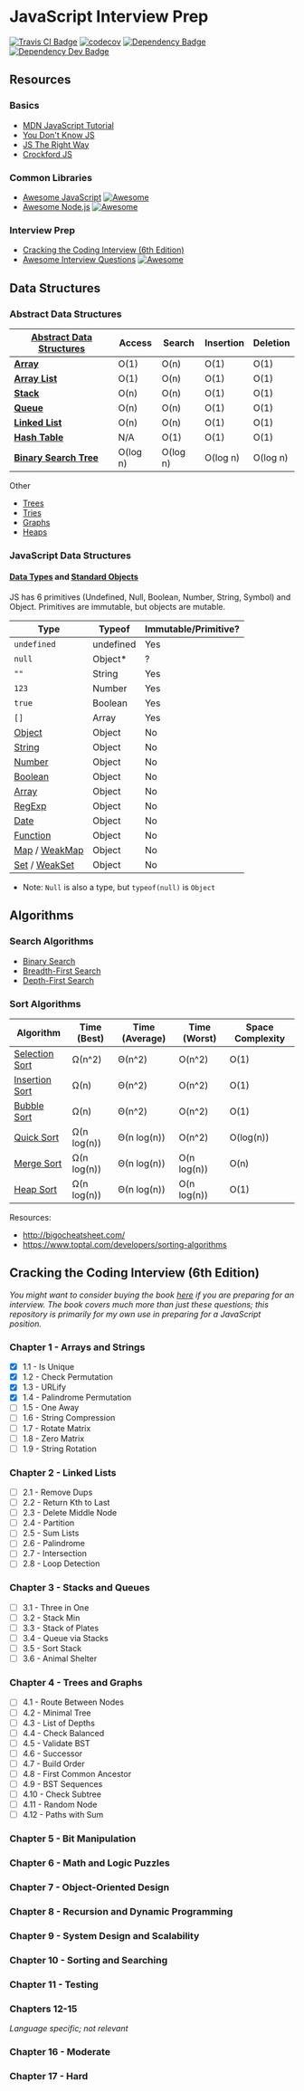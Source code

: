 # JavaScript Interview Prep
[![Travis CI Badge](https://travis-ci.org/shanemileham/js-interview-prep.svg?branch=master)](https://travis-ci.org/shanemileham/js-interview-prep)
[![codecov](https://codecov.io/gh/shanemileham/js-interview-prep/branch/master/graph/badge.svg)](https://codecov.io/gh/shanemileham/js-interview-prep)
[![Dependency Badge](https://david-dm.org/shanemileham/js-interview-prep.svg)](https://david-dm.org/shanemileham/js-interview-prep)
[![Dependency Dev Badge](https://david-dm.org/shanemileham/js-interview-prep/dev-status.svg)](https://david-dm.org/shanemileham/js-interview-prep?type=dev)


## Resources

### Basics
* [MDN JavaScript Tutorial](https://developer.mozilla.org/en-US/docs/Web/JavaScript)
* [You Don't Know JS](https://github.com/getify/You-Dont-Know-JS)
* [JS The Right Way](http://jstherightway.org/)
* [Crockford JS](http://javascript.crockford.com/)

### Common Libraries
* [Awesome JavaScript](https://github.com/sorrycc/awesome-javascript) [![Awesome](https://cdn.rawgit.com/sindresorhus/awesome/d7305f38d29fed78fa85652e3a63e154dd8e8829/media/badge.svg)](https://github.com/sindresorhus/awesome)
* [Awesome Node.js](https://github.com/sindresorhus/awesome-nodejs) [![Awesome](https://cdn.rawgit.com/sindresorhus/awesome/d7305f38d29fed78fa85652e3a63e154dd8e8829/media/badge.svg)](https://github.com/sindresorhus/awesome)

### Interview Prep
* [Cracking the Coding Interview (6th Edition)](https://www.amazon.com/Cracking-Coding-Interview-Programming-Questions/dp/0984782850/ref=dp_ob_title_bk)
* [Awesome Interview Questions](https://github.com/MaximAbramchuck/awesome-interview-questions) [![Awesome](https://cdn.rawgit.com/sindresorhus/awesome/d7305f38d29fed78fa85652e3a63e154dd8e8829/media/badge.svg)](https://github.com/sindresorhus/awesome)

## Data Structures

### Abstract Data Structures
[Abstract Data Structures](https://en.wikipedia.org/wiki/List_of_data_structures)|Access|Search|Insertion|Deletion
---|---|---|---|---
[**Array**](https://en.wikipedia.org/wiki/Array_data_structure)|O(1)|O(n)|O(1)|O(1)
[**Array List**](https://en.wikipedia.org/wiki/Dynamic_array)|O(1)|O(n)|O(1)|O(1)
[**Stack**](https://en.wikipedia.org/wiki/Stack_(abstract_data_type))|O(n)|O(n)|O(1)|O(1)
[**Queue**](https://en.wikipedia.org/wiki/Queue_(abstract_data_type))|O(n)|O(n)|O(1)|O(1)
[**Linked List**](https://en.wikipedia.org/wiki/Linked_list)|O(n)|O(n)|O(1)|O(1)
[**Hash Table**](https://en.wikipedia.org/wiki/Hash_table)|N/A|O(1)|O(1)|O(1)
[**Binary Search Tree**](https://en.wikipedia.org/wiki/Binary_search_tree)|O(log n)|O(log n)|O(log n)|O(log n)

Other
- [Trees](https://en.wikipedia.org/wiki/Tree_(data_structure))
- [Tries](https://en.wikipedia.org/wiki/Trie)
- [Graphs](https://en.wikipedia.org/wiki/Graph_(abstract_data_type))
- [Heaps](https://en.wikipedia.org/wiki/Heap_(data_structure))

### JavaScript Data Structures

#### [Data Types](https://developer.mozilla.org/en-US/docs/Web/JavaScript/Data_structures) and [Standard Objects](https://developer.mozilla.org/en-US/docs/Web/JavaScript/Reference/Global_Objects)

JS has 6 primitives (Undefined, Null, Boolean, Number, String, Symbol) and Object. Primitives are immutable, but objects are mutable.

Type|Typeof|Immutable/Primitive?
---|---|---
`undefined`|undefined|Yes
`null`|Object*|?
`""`|String|Yes
`123`|Number|Yes
`true`|Boolean|Yes
`[]`|Array|Yes
[Object](https://developer.mozilla.org/en-US/docs/Web/JavaScript/Reference/Global_Objects/Object)|Object|No
[String](https://developer.mozilla.org/en-US/docs/Web/JavaScript/Reference/Global_Objects/String)|Object|No
[Number](https://developer.mozilla.org/en-US/docs/Web/JavaScript/Reference/Global_Objects/Number)|Object|No
[Boolean](https://developer.mozilla.org/en-US/docs/Web/JavaScript/Reference/Global_Objects/Boolean)|Object|No
[Array](https://developer.mozilla.org/en-US/docs/Web/JavaScript/Reference/Global_Objects/Array)|Object|No
[RegExp](https://developer.mozilla.org/en-US/docs/Web/JavaScript/Reference/Global_Objects/RegExp)|Object|No
[Date](https://developer.mozilla.org/en-US/docs/Web/JavaScript/Reference/Global_Objects/Date)|Object|No
[Function](https://developer.mozilla.org/en-US/docs/Web/JavaScript/Reference/Global_Objects/Function)|Object|No
[Map](https://developer.mozilla.org/en-US/docs/Web/JavaScript/Reference/Global_Objects/Map) / [WeakMap](https://developer.mozilla.org/en-US/docs/Web/JavaScript/Reference/Global_Objects/WeakMap)|Object|No
[Set](https://developer.mozilla.org/en-US/docs/Web/JavaScript/Reference/Global_Objects/Set) / [WeakSet](https://developer.mozilla.org/en-US/docs/Web/JavaScript/Reference/Global_Objects/WeakSet)|Object|No
* Note: `Null` is also a type, but `typeof(null)` is `Object`


## Algorithms

### Search Algorithms
- [Binary Search](https://en.wikipedia.org/wiki/Binary_search_algorithm)
- [Breadth-First Search](https://en.wikipedia.org/wiki/Breadth-first_search)
- [Depth-First Search](https://en.wikipedia.org/wiki/Depth-first_search)

### Sort Algorithms
Algorithm | Time (Best) | Time (Average) | Time (Worst) | Space Complexity
---|---|---|---|---
[Selection Sort](https://www.toptal.com/developers/sorting-algorithms/selection-sort)|Ω(n^2)|Θ(n^2)|O(n^2)|O(1)
[Insertion Sort](https://www.toptal.com/developers/sorting-algorithms/insertion-sort)|Ω(n)|Θ(n^2)|O(n^2)|O(1)
[Bubble Sort](https://www.toptal.com/developers/sorting-algorithms/bubble-sort)|Ω(n)|Θ(n^2)|O(n^2)|O(1)
[Quick Sort](https://www.toptal.com/developers/sorting-algorithms/quick-sort)|Ω(n log(n))|Θ(n log(n))|O(n^2)|O(log(n))
[Merge Sort](https://www.toptal.com/developers/sorting-algorithms/merge-sort)|Ω(n log(n))|Θ(n log(n))|O(n log(n))|O(n)
[Heap Sort](https://www.toptal.com/developers/sorting-algorithms/heap-sort)|Ω(n log(n))|Θ(n log(n))|O(n log(n))|O(1)



Resources:
- http://bigocheatsheet.com/
- https://www.toptal.com/developers/sorting-algorithms

## Cracking the Coding Interview (6th Edition)

*You might want to consider buying the book  [here](https://www.amazon.com/Cracking-Coding-Interview-Programming-Questions/dp/0984782850/ref=dp_ob_title_bk) if you are preparing for an interview.
The book covers much more than just these questions;
this repository is primarily for my own use in preparing for a JavaScript position.*

### Chapter 1 - Arrays and Strings
- [x] 1.1 - Is Unique
- [x] 1.2 - Check Permutation
- [x] 1.3 - URLify
- [x] 1.4 - Palindrome Permutation
- [ ] 1.5 - One Away
- [ ] 1.6 - String Compression
- [ ] 1.7 - Rotate Matrix
- [ ] 1.8 - Zero Matrix
- [ ] 1.9 - String Rotation

### Chapter 2 - Linked Lists
- [ ] 2.1 - Remove Dups
- [ ] 2.2 - Return Kth to Last
- [ ] 2.3 - Delete Middle Node
- [ ] 2.4 - Partition
- [ ] 2.5 - Sum Lists
- [ ] 2.6 - Palindrome
- [ ] 2.7 - Intersection
- [ ] 2.8 - Loop Detection

### Chapter 3 - Stacks and Queues
- [ ] 3.1 - Three in One
- [ ] 3.2 - Stack Min
- [ ] 3.3 - Stack of Plates
- [ ] 3.4 - Queue via Stacks
- [ ] 3.5 - Sort Stack
- [ ] 3.6 - Animal Shelter

### Chapter 4 - Trees and Graphs
- [ ] 4.1 - Route Between Nodes
- [ ] 4.2 - Minimal Tree
- [ ] 4.3 - List of Depths
- [ ] 4.4 - Check Balanced
- [ ] 4.5 - Validate BST
- [ ] 4.6 - Successor
- [ ] 4.7 - Build Order
- [ ] 4.8 - First Common Ancestor
- [ ] 4.9 - BST Sequences
- [ ] 4.10 - Check Subtree
- [ ] 4.11 - Random Node
- [ ] 4.12 - Paths with Sum

### Chapter 5 - Bit Manipulation

### Chapter 6 - Math and Logic Puzzles

### Chapter 7 - Object-Oriented Design

### Chapter 8 - Recursion and Dynamic Programming

### Chapter 9 - System Design and Scalability

### Chapter 10 - Sorting and Searching

### Chapter 11 - Testing

### Chapters 12-15
_Language specific; not relevant_

### Chapter 16 - Moderate

### Chapter 17 - Hard
